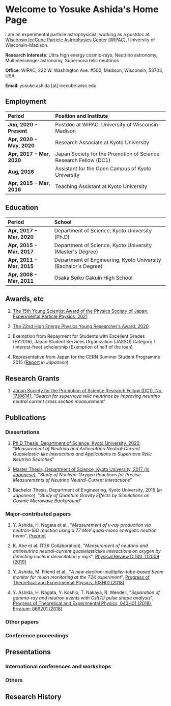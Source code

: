 # **Welcome to Yosuke Ashida's Home Page**

I am an experimental particle astrophysicist, working as a postdoc at [Wisconsin IceCube Particle Astrophysics Center (WIPAC)](https://wipac.wisc.edu/), University of Wisconsin-Madison. 

**Research Interests**: Ultra high energy cosmic-rays, Neutrino astronomy, Multimessenger astronomy, Supernova relic neutrinos 

**Office**: WIPAC, 222 W. Washington Ave. #500, Madison, Wisconsin, 53703, USA

**Email**: yosuke.ashida [at] icecube.wisc.edu



## **Employment**

| Period | Position and Institute | 
| :---   | :---                   | 
| **Jun, 2020 - Present**   | Postdoc at WIPAC, University of Wisconsin-Madison | 
| **Apr, 2020 - May, 2020** | Research Associate at Kyoto University | 
| **Apr, 2017 - Mar, 2020** | Japan Society for the Promotion of Science Research Fellow (DC1) | 
| **Aug, 2016**             | Assistant for the Open Campus of Kyoto University | 
| **Apr, 2015 - Mar, 2016** | Teaching Assistant at Kyoto University | 



## **Education**

| Period | School | 
| :--- | :--- | 
| **Apr, 2017 - Mar, 2020** | Department of Science, Kyoto University (Ph.D) | 
| **Apr, 2015 - Mar, 2017** | Department of Science, Kyoto University (Master's Degree) | 
| **Apr, 2011 - Mar, 2015** | Department of Engineering, Kyoto University (Bachalor's Degree) | 
| **Apr, 2008 - Mar, 2011** | Osaka Seiko Gakuin High School | 



## **Awards, etc** 

1. [The 15th Young Scientist Award of the Physics Society of Japan, Experimental Particle Physics, 2021](https://www.jps.or.jp/english/meetings-and-awards/award.html)

1. [The 22nd High Energy Physics Young Researcher’s Award, 2020](http://www.jahep.org/en/syourei.html)

1. Exemption from Repayment for Students with Excellent Grades (FY2016), Japan Student Services Organization (JASSO) Category 1 (interest-free) scholarship (Exemption of half of the loan)

1. Representative from Japan for the CERN Summer Student Programme 2015 ([Report](http://www.jahep.org/hepnews/2015/15-3-4-CERNSS-Ashida.pdf) *in Japanese*)


## **Research Grants**

1. [Japan Society for the Promotion of Science Research Fellow (DC1), No. 17J06141](https://kaken.nii.ac.jp/grant/KAKENHI-PROJECT-17J06141/2017/), "*Search for supernova relic neutrinos by improving neutrino neutral current cross section measurement*"


## **Publications** 

### Dissertations 

1. [Ph.D Thesis, Department of Science, Kyoto University, 2020](https://www-he.scphys.kyoto-u.ac.jp/theses/doctor/dt_ashida.pdf), "*Measurement of Neutrino and Antineutrino Neutral-Current Quasielastic-like Interactions and Applications to Supernova Relic Neutrino Searches*"

1. [Master Thesis, Department of Science, Kyoto University, 2017 (*in Japanese*)](https://www-he.scphys.kyoto-u.ac.jp/theses/master/ashida_mt.pdf), "*Study of Nucleon-Oxygen Reactions for Precise Measurements of Neutrino Neutral-Current Interactions*"

1. Bachelor Thesis, Department of Engineering, Kyoto University, 2015 (*in Japanese*), "*Study of Quantum Gravity Effects by Simulations on Cosmic Microwave Background*"

### Major-contributed papers 

1. Y. Ashida, H. Nagata et al., "*Measurement of γ-ray production via neutron-16O reaction using a 77 MeV quasi-mono energetic neutron beam*", [Preprint](http://arxiv.org/abs/1902.08964)

1. K. Abe et al. (T2K Collaboration), "*Measurement of neutrino and antineutrino neutral-current quasielasticlike interactions on oxygen by detecting nuclear deexcitation γ rays*", [Physical Review D 100, 112009 (2019)](https://journals.aps.org/prd/abstract/10.1103/PhysRevD.100.112009)

1. Y. Ashida, M. Friend et al., "*A new electron-multiplier-tube-based beam monitor for muon monitoring at the T2K experiment*", [Progress of Theoretical and Experimental Physics, 103H01 (2018)](https://academic.oup.com/ptep/article/2018/10/103H01/5145636)

1. Y. Ashida, H. Nagata, Y. Koshio, T. Nakaya, R. Wendell, "*Separation of gamma-ray and neutron events with CsI(Tl) pulse shape analysis*", [Progress of Theoretical and Experimental Physics, 043H01 (2018)](https://academic.oup.com/ptep/article/2018/4/043H01/4980960), [Erratum: 069201 (2018)](https://academic.oup.com/ptep/article/2018/6/069201/5046150)

### Other papers 


### Conference proceedings 



## **Presentations**

### International conferences and workshops 


### Others 



## **Research History**





